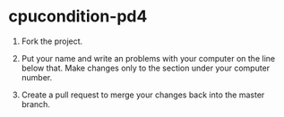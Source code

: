 # cpucondition-pd4

1. Fork the project.  

2. Put your name and write an problems with your computer on the line below that. Make changes only to the section under your computer number.  

3. Create a pull request to merge your changes back into the master branch. 
